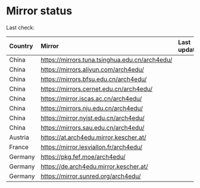 <script src="./time.js"></script>
# Mirror status
Last check: <script type="text/javascript">localize(1739056858.4537592);</script>

|Country|Mirror|Last update|
|:------|:-----|:----------|
|China|https://mirrors.tuna.tsinghua.edu.cn/arch4edu/|<script type="text/javascript">localize(1738996593);</script>|
|China|https://mirrors.aliyun.com/arch4edu/|<script type="text/javascript">localize(1739039940);</script>|
|China|https://mirrors.bfsu.edu.cn/arch4edu/|<script type="text/javascript">localize(1738996593);</script>|
|China|https://mirrors.cernet.edu.cn/arch4edu/|<script type="text/javascript">localize(1738996593);</script>|
|China|https://mirror.iscas.ac.cn/arch4edu/|<script type="text/javascript">localize(1738996593);</script>|
|China|https://mirrors.nju.edu.cn/arch4edu/|<script type="text/javascript">localize(1738996593);</script>|
|China|https://mirror.nyist.edu.cn/arch4edu/|<script type="text/javascript">localize(1738996593);</script>|
|China|https://mirrors.sau.edu.cn/arch4edu/|<script type="text/javascript">localize(1731653531);</script>|
|Austria|https://at.arch4edu.mirror.kescher.at/|<script type="text/javascript">localize(1738996593);</script>|
|France|https://mirror.lesviallon.fr/arch4edu/|<script type="text/javascript">localize(1739039940);</script>|
|Germany|https://pkg.fef.moe/arch4edu/|<script type="text/javascript">localize(1738996593);</script>|
|Germany|https://de.arch4edu.mirror.kescher.at/|<script type="text/javascript">localize(1738996593);</script>|
|Germany|https://mirror.sunred.org/arch4edu/|<script type="text/javascript">localize(1738996593);</script>|

<script src="./tablefilter/tablefilter.js"></script>
<script src="./table.js"></script>
